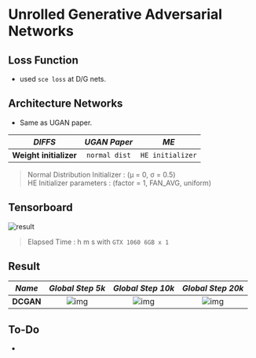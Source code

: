 # Unrolled Generative Adversarial Networks

## Loss Function

* used ``sce loss`` at D/G nets.

## Architecture Networks

* Same as UGAN paper.

*DIFFS* | *UGAN Paper* | *ME*  |
 :---:  |     :---:      | :---: |
 **Weight initializer** | ``normal dist`` | ``HE initializer`` |

> Normal Distribution Initializer : (µ = 0, σ = 0.5) <br/>
> HE Initializer parameters       : (factor = 1, FAN_AVG, uniform)

## Tensorboard

![result](./ugan_tb.png)

> Elapsed Time : h m s with ``GTX 1060 6GB x 1``

## Result

*Name* | *Global Step 5k* | *Global Step 10k* | *Global Step 20k*
:---: | :---: | :---: | :---:
**DCGAN**      | ![img](./gen_img/train_8000.png) | ![img](./gen_img/train_16000.png) | ![img](./gen_img/train_32000.png)

## To-Do
* 